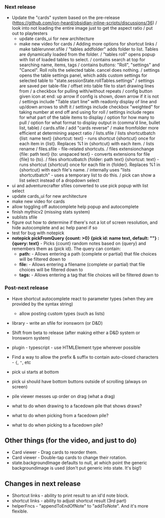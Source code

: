 ### Next release
- Update the "cards" system based on the pre-release (https://github.com/jon-heard/obsidian-inline-scripts/discussions/36)
	/ look into not loading the entire image just to get the aspect ratio
	/ put out to playtesters
	- update cards_ui for new architecture
	- make new video for cards
/ Adding more options for shortcut links
/ make tablerunner.sfile
	/ "tables addfolder" adds folder to list.  Tables are dynamically loaded from the folder.
	/ "tables roll" opens popup with list of loaded tables to select.
		/ contains search at top for searching name, items, tags
		/ contains buttons: "Roll", "settings" and "Cancel".  Roll rolls the selected table.  cancel does nothing.
			/ settings opens the table settings panel, which adds custom settings for selected table to "state.sessionState.rollTables.settings"
				/ settings are saved per table-file
				/ offset into table file to start drawing lines from
				/ a checkbox for pulling with/without repeats
				/ config button given icon at end: up arrow if config is shown, down arrow if it is not
				/ settings include "Table start line" with readonly display of line and up/down arrows to shift it
				/ settings include checkbox "weighted" for taking number at end off and using for roll
				/ settings include regex for what part of the table items to display
		/ option for how many to pull
		/ option for what format to display output in (comma'd line, bullet list, table)
/ cards.sfile
	/ add "cards reverse"
	/ make fromfolder more efficient at determining aspect ratio
/ lists.sfile
	/ lists shortcutbatch {list: name text} {shortcut: text} - runs shortcut {shortcut} once for each item in {list}.  Replaces %1 in {shortcut} with each item.
	/ lists rename
/ files.sfile - file-related shortcuts.
	/ files extensionchange {file: path text} {to: unspaced text} - converts extensions for file {file} to {to}.
	/ files shortcutbatch {folder: path text} {shortcut: text} - runs shortcut {shortcut} once for each file in {folder}.  Replaces %1 in {shortcut} with each file's name.
		/ internally uses "lists shortcutbatch" - uses a temporary list to do this.
/ pick can show a list select instead of a dropdown select
- ui and adventurecrafter sfiles converted to use pick popup with list select
- update cards_ui for new architecture
- make new video for cards
- allow toggling off autocomplete help popup and autocomplete
- finish mythicv2 (missing stats system)
- sublists sfile
- figure out how to determine if there's not a lot of screen resolution, and hide autocomplete and ac help panel if so
- test for bug with notepick
- __notepick pickFromQuery {count: >0} {pick id: name text, default: ""} : {query: text}__ - Picks {count} random notes based on {query} and remembers them as {pick id}.  The query can contain:
	- __path:__ - Allows entering a path (complete or partial) that file choices will be filtered down to
	- __file:__ - Allows entering a filename (complete or partial) that file choices will be filtered down to
	- __tags:__ - Allows entering a tag that file choices will be filtered down to

### Post-next release
- Have shortcut autocomplete react to parameter types (when they are provided by the syntax string)
	- allow posting custom types (such as lists)
- library - write an sfile for ironsworn (or D&D)
- Shift from beta to release (after making either a D&D system or Ironsworn system)
- plugin - typescript - use HTMLElement type wherever possible
- Find a way to allow the prefix & suffix to contain auto-closed characters - `{`, `"`, etc


- pick ui starts at bottom
- pick ui should have bottom buttons outside of scrolling (always on screen)
- pile viewer messes up order on drag (what a drag)
- what to do when drawing to a facedown pile that shows draws?
- what to do when picking from a facedown pile?
- what to do when picking to a facedown pile?


## Other things (for the video, and just to do)
- Card viewer - Drag cards to reorder them.
- Card viewer - Double-tap cards to change their rotation.
- state.backgroundImage defaults to null, at which point the generic backgroundimage is used (don't put generic into state.  It's big!)


## Changes in next release
- Shortcut links - ability to print result to an id'd note block.
- shortcut links - ability to adjust shortcut result (3rd part)
- helperFncs - "appendToEndOfNote" to "addToNote".  And it's more flexible.
